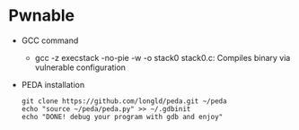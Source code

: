 # Pwnable

* GCC command

  * gcc -z execstack -no-pie -w -o stack0 stack0.c: Compiles binary via vulnerable configuration

* PEDA installation
  ```
  git clone https://github.com/longld/peda.git ~/peda
  echo "source ~/peda/peda.py" >> ~/.gdbinit
  echo "DONE! debug your program with gdb and enjoy"
  ```
